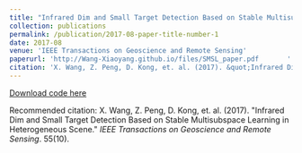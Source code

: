 ```yaml
---
title: "Infrared Dim and Small Target Detection Based on Stable Multisubspace Learning in Heterogeneous Scene"
collection: publications
permalink: /publication/2017-08-paper-title-number-1
date: 2017-08
venue: 'IEEE Transactions on Geoscience and Remote Sensing'
paperurl: 'http://Wang-Xiaoyang.github.io/files/SMSL_paper.pdf       '
citation: 'X. Wang, Z. Peng, D. Kong, et. al. (2017). &quot;Infrared Dim and Small Target Detection Based on Stable Multisubspace Learning in Heterogeneous Scene.&quot; <i>IEEE Transactions on Geoscience and Remote Sensing</i>. 55(10).'
---
```


<a href='http://Wang-Xiaoyang.github.io/files/SMSL_Wang.zip'>Download code here</a>

Recommended citation: X. Wang, Z. Peng, D. Kong, et. al. (2017). "Infrared Dim and Small Target Detection Based on Stable Multisubspace Learning in Heterogeneous Scene." <i>IEEE Transactions on Geoscience and Remote Sensing</i>. 55(10).